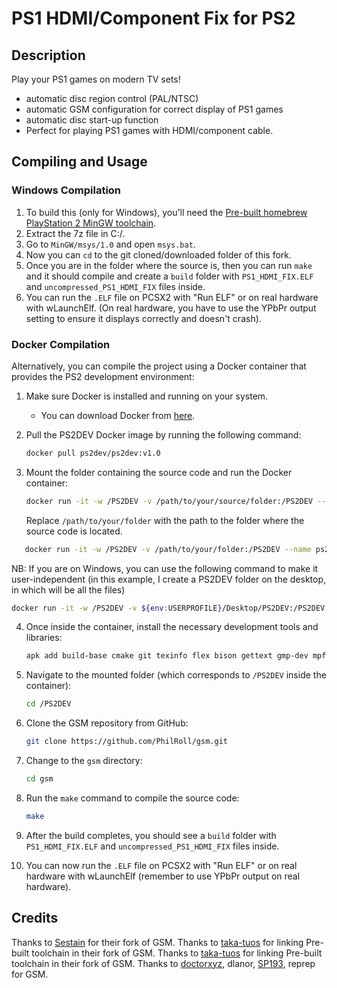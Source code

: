 # PS1 HDMI/Component Fix for PS2

## Description

Play your PS1 games on modern TV sets! 
- automatic disc region control (PAL/NTSC)
- automatic GSM configuration for correct display of PS1 games
- automatic disc start-up function
- Perfect for playing PS1 games with HDMI/component cable. 




## Compiling and Usage

### Windows Compilation

1. To build this (only for Windows), you'll need the [Pre-built homebrew PlayStation 2 MinGW toolchain](https://github.com/ps2dev/ps2toolchain/releases/tag/2018-10-19).
2. Extract the 7z file in C:/.
3. Go to `MinGW/msys/1.0` and open `msys.bat`.
4. Now you can `cd` to the git cloned/downloaded folder of this fork.
5. Once you are in the folder where the source is, then you can run `make` and it should compile and create a `build` folder with `PS1_HDMI_FIX.ELF` and `uncompressed_PS1_HDMI_FIX` files inside.
6. You can run the `.ELF` file on PCSX2 with "Run ELF" or on real hardware with wLaunchElf. (On real hardware, you have to use the YPbPr output setting to ensure it displays correctly and doesn't crash).

### Docker Compilation

Alternatively, you can compile the project using a Docker container that provides the PS2 development environment:

1. Make sure Docker is installed and running on your system. 
   - You can download Docker from [here](https://www.docker.com/get-started).
   
2. Pull the PS2DEV Docker image by running the following command:
   ```bash
   docker pull ps2dev/ps2dev:v1.0
   ```

3. Mount the folder containing the source code and run the Docker container:
   ```bash
   docker run -it -w /PS2DEV -v /path/to/your/source/folder:/PS2DEV --name ps2dev_v1_0 ps2dev/ps2dev:v1.0 sh
   ```

   Replace `/path/to/your/folder` with the path to the folder where the source code is located. 
```bash
   docker run -it -w /PS2DEV -v /path/to/your/folder:/PS2DEV --name ps2dev_container ps2dev/ps2dev:v1.0 sh
   ```

   NB: If you are on Windows, you can use the following command to make it user-independent (in this example, I create a PS2DEV folder on the desktop, in which will be all the files)
   ```bash
   docker run -it -w /PS2DEV -v ${env:USERPROFILE}/Desktop/PS2DEV:/PS2DEV --name ps2dev_container ps2dev/ps2dev:v1.0 sh
   ```

4. Once inside the container, install the necessary development tools and libraries:
   ```bash
   apk add build-base cmake git texinfo flex bison gettext gmp-dev mpfr-dev mpc1-dev zlib-dev nano
   ```

5. Navigate to the mounted folder (which corresponds to `/PS2DEV` inside the container):
   ```bash
   cd /PS2DEV
   ```

6. Clone the GSM repository from GitHub:
   ```bash
   git clone https://github.com/PhilRoll/gsm.git
   ```

7. Change to the `gsm` directory:
   ```bash
   cd gsm
   ```

8. Run the `make` command to compile the source code:
   ```bash
   make
   ```

9. After the build completes, you should see a `build` folder with `PS1_HDMI_FIX.ELF` and `uncompressed_PS1_HDMI_FIX` files inside.

10. You can now run the `.ELF` file on PCSX2 with "Run ELF" or on real hardware with wLaunchElf (remember to use YPbPr output on real hardware).


## Credits
Thanks to [Sestain](https://github.com/sestain) for their fork of GSM.
Thanks to [taka-tuos]() for linking Pre-built toolchain in their fork of GSM.
Thanks to [taka-tuos](https://github.com/taka-tuos) for linking Pre-built toolchain in their fork of GSM.
Thanks to [doctorxyz](https://github.com/doctorxyz), dlanor, [SP193](https://www.psx-place.com/members/sp193.19/), reprep for GSM.
